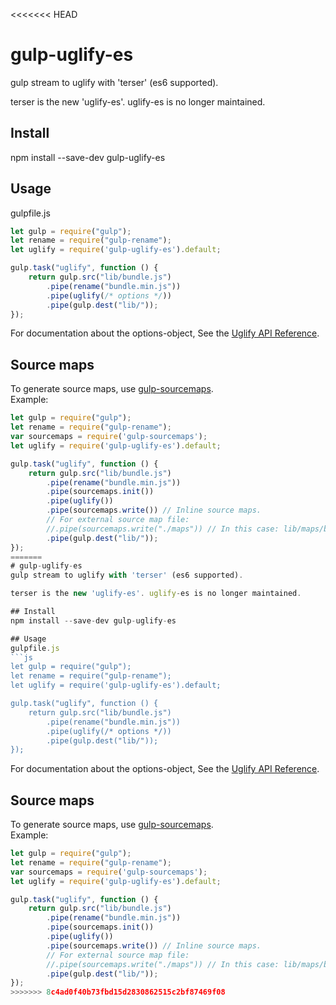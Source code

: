 <<<<<<< HEAD
# gulp-uglify-es
gulp stream to uglify with 'terser' (es6 supported).

terser is the new 'uglify-es'. uglify-es is no longer maintained.

## Install
npm install --save-dev gulp-uglify-es

## Usage
gulpfile.js
```js
let gulp = require("gulp");
let rename = require("gulp-rename");
let uglify = require('gulp-uglify-es').default;

gulp.task("uglify", function () {
	return gulp.src("lib/bundle.js")
		.pipe(rename("bundle.min.js"))
		.pipe(uglify(/* options */))
		.pipe(gulp.dest("lib/"));
});
```
For documentation about the options-object, See the [Uglify API Reference](https://www.npmjs.com/package/terser#api-reference).

## Source maps
To generate source maps, use [gulp-sourcemaps](https://www.npmjs.com/package/gulp-sourcemaps).  
Example:  
```js
let gulp = require("gulp");
let rename = require("gulp-rename");
var sourcemaps = require('gulp-sourcemaps');
let uglify = require('gulp-uglify-es').default;

gulp.task("uglify", function () {
	return gulp.src("lib/bundle.js")
		.pipe(rename("bundle.min.js"))
		.pipe(sourcemaps.init())
		.pipe(uglify())
		.pipe(sourcemaps.write()) // Inline source maps.
		// For external source map file:
		//.pipe(sourcemaps.write("./maps")) // In this case: lib/maps/bundle.min.js.map
		.pipe(gulp.dest("lib/"));
});
=======
# gulp-uglify-es
gulp stream to uglify with 'terser' (es6 supported).

terser is the new 'uglify-es'. uglify-es is no longer maintained.

## Install
npm install --save-dev gulp-uglify-es

## Usage
gulpfile.js
```js
let gulp = require("gulp");
let rename = require("gulp-rename");
let uglify = require('gulp-uglify-es').default;

gulp.task("uglify", function () {
	return gulp.src("lib/bundle.js")
		.pipe(rename("bundle.min.js"))
		.pipe(uglify(/* options */))
		.pipe(gulp.dest("lib/"));
});
```
For documentation about the options-object, See the [Uglify API Reference](https://www.npmjs.com/package/terser#api-reference).

## Source maps
To generate source maps, use [gulp-sourcemaps](https://www.npmjs.com/package/gulp-sourcemaps).  
Example:  
```js
let gulp = require("gulp");
let rename = require("gulp-rename");
var sourcemaps = require('gulp-sourcemaps');
let uglify = require('gulp-uglify-es').default;

gulp.task("uglify", function () {
	return gulp.src("lib/bundle.js")
		.pipe(rename("bundle.min.js"))
		.pipe(sourcemaps.init())
		.pipe(uglify())
		.pipe(sourcemaps.write()) // Inline source maps.
		// For external source map file:
		//.pipe(sourcemaps.write("./maps")) // In this case: lib/maps/bundle.min.js.map
		.pipe(gulp.dest("lib/"));
});
>>>>>>> 8c4ad0f40b73fbd15d2830862515c2bf87469f08
```